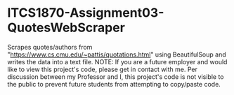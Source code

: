 # ITCS1870-Assignment03-QuotesWebScraper
Scrapes quotes/authors from "https://www.cs.cmu.edu/~pattis/quotations.html" using BeautifulSoup and writes the data into a text file.
NOTE: If you are a future employer and would like to view this project's code, please get in contact with me.
Per discussion between my Professor and I, this project's code is not visible to the public to prevent future students from attempting to copy/paste code.
